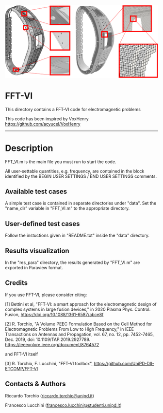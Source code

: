 <p align="center">
	<img src="image.png" width="600">
</p>

# FFT-VI 

This directory contains a FFT-VI code for electromagnetic problems

This code has been inspired by VoxHenry https://github.com/acyucel/VoxHenry

-------------------------------------------------------------------

# Description
 
FFT_VI.m is the main file you must run to start the code. 

All user-settable quantities, e.g. frequency, are contained in the block identified by the 
BEGIN USER SETTINGS / END USER SETTINGS comments.

Available test cases
--------------------
A simple test case is contained in separate directories under "data". 
Set the "name_dir" variable in "FFT_VI.m"  to the appropriate directory.

User-defined test cases
-----------------------
Follow the instuctions given in "README.txt" inside the "data" directory.

Results visualization
--------------------
In the "res_para" directory, the results generated by "FFT_VI.m" are exported in 
Paraview format. 

Credits
--------------------
If you use FFT-VI, please consider citing:

 [1] Bettini et al, "FFT-VI: a smart approach for the electromagnetic design of complex systems in large fusion devices," in 2020 Plasma Phys. Control. Fusion, https://doi.org/10.1088/1361-6587/abce8f
 
 [2] R. Torchio, "A Volume PEEC Formulation Based on the Cell Method for Electromagnetic Problems From Low to High Frequency," in IEEE Transactions on Antennas and Propagation, vol. 67, no. 12, pp. 7452-7465, Dec. 2019, doi: 10.1109/TAP.2019.2927789. https://ieeexplore.ieee.org/document/8764572
 
and FFT-VI itself

 [3] R. Torchio, F. Lucchini, "FFT-VI toolbox", https://github.com/UniPD-DII-ETCOMP/FFT-VI   

Contacts & Authors
-----------------------
Riccardo Torchio (riccardo.torchio@unipd.it)

Francesco Lucchini (francesco.lucchini@studenti.unipd.it)
